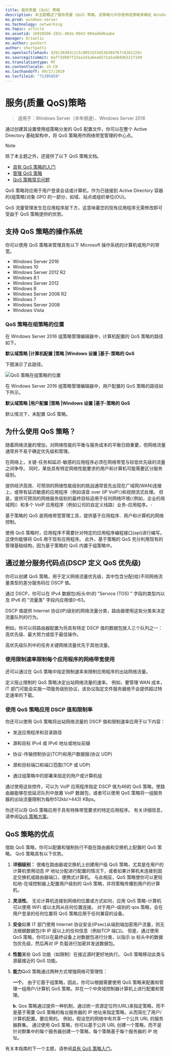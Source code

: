 ```yaml
---
title: 服务质量 (QoS) 策略
description: 本主题概述了服务质量（QoS）策略，该策略允许你使用组策略来确定 Windows Server 2016 中特定应用程序和服务的网络流量带宽的优先级。
ms.prod: windows-server
ms.technology: networking
ms.topic: article
ms.assetid: 16918506-102c-482e-89d3-004ad8d6aabe
manager: brianlic
ms.author: pashort
author: shortpatti
ms.openlocfilehash: 429c38d93c2c5c0053153d538304767c8261229c
ms.sourcegitcommit: 6aff3d88ff22ea141a6ea6572a5ad8dd6321f199
ms.translationtype: MT
ms.contentlocale: zh-CN
ms.lasthandoff: 09/27/2019
ms.locfileid: "71395859"
---
```

# <a name="quality-of-service-qos-policy"></a>服务\(质量 QoS\)策略

>适用于：Windows Server（半年频道）、Windows Server 2016

通过创建其设置使用组策略分发的 QoS 配置文件，你可以在整个 Active Directory 基础架构中，将 QoS 策略用作网络带宽管理的中心点。

>[!NOTE]
>  除了本主题之外，还提供了以下 QoS 策略文档。  
>   
>  - [具有 QoS 策略的入门](qos-policy-get-started.md)
>  - [管理 QoS 策略](qos-policy-manage.md)
>  - [QoS 策略常见问题](qos-policy-faq.md)

QoS 策略将应用于用户登录会话或计算机，作为已链接到 Active Directory 容器的\(组策略\)对象 GPO 的一部分，如域、站点或组织单位\(OU\)。

QoS 流量管理发生在应用程序层下方，这意味着您的现有应用程序无需修改即可受益于 QoS 策略提供的优势。

## <a name="operating-systems-that-support-qos-policy"></a>支持 QoS 策略的操作系统

你可以使用 QoS 策略来管理具有以下 Microsoft 操作系统的计算机或用户的带宽。

- Windows Server 2016
- Windows 10
- Windows Server 2012 R2
- Windows 8.1
- Windows Server 2012
- Windows 8
- Windows Server 2008 R2
- Windows 7
- Windows Server 2008
- Windows Vista

### <a name="location-of-qos-policy-in-group-policy"></a>QoS 策略在组策略的位置

在 Windows Server 2016 组策略管理编辑器中，计算机配置的 QoS 策略的路径如下。

**默认域策略 |计算机配置 |策略 |Windows 设置 |基于\-策略的 QoS**

下图演示了此路径。

![QoS 策略在组策略的位置](../../media/QoS/QoS-Gp.jpg)

在 Windows Server 2016 组策略管理编辑器中，用户配置的 QoS 策略的路径如下所示。

**默认域策略 |用户配置 |策略 |Windows 设置 |基于\-策略的 QoS**

默认情况下，未配置 QoS 策略。

## <a name="why-use-qos-policy"></a>为什么使用 QoS 策略？
  
随着网络流量的增加，对网络性能的平衡与服务成本的平衡日趋重要，但网络流量通常并不易于确定优先级和管理。

在网络上，关键\-任务和延迟\-敏感的应用程序必须在网络带宽与较低优先级的流量之间争夺。 同时，某些具有特定网络性能要求的用户和计算机可能需要区分服务级别。

提供经济高效、可预测的网络性能级别的挑战通常首先出现在广域网\(WAN\)连接上，或带有延迟敏感的应用程序（例如语音 over \(IP VoIP）\)和视频流式处理。 但是，提供可预测的网络服务级别的最终目标适用于任何网络环境\(（例如，企业的局域网\)）和多个 VoIP 应用程序（例如公司的自定义线路）业务\-应用程序。\-
  
基于策略的 QoS 是网络带宽管理工具，提供基于应用程序、用户和计算机的网络控制。 

使用 QoS 策略时，应用程序不需要针对特定的应用程序编程接口\(api\)进行编写。 这使你能够将 QoS 用于现有应用程序。 此外，基于策略的 QoS 充分利用现有的管理基础结构，因为基于策略的 QoS 内置于组策略中。

## <a name="define-qos-priority-through-a-differentiated-services-code-point-dscp"></a>通过差分服务代码点\(DSCP 定义 QoS 优先级\)
  
你可以创建 QoS 策略，用于定义网络流量优先级，其中包含分配\(给\)不同网络流量类型的差分服务码位 DSCP 值。 

通过 DSCP，你可以在 IPv4 数据包\(标头中\)的 "Service \(TOS\) " 字段的类型内以及 IPv6 的 "流量类" 字段内应用值0–63。 

DSCP 值提供 Internet 协议\(IP\)级别的网络流量分类，路由器使用这些分类来决定流量队列的行为。 

例如，你可以将路由器配置为将具有特定 DSCP 值的数据包放入三个队列之一：高优先级、最大努力或低于最佳操作。 

高优先级队列中的任务关键网络流量优先于其他流量。

### <a name="limit-network-bandwidth-use-per-application-with-throttle-rate"></a>使用限制速率限制每个应用程序的网络带宽使用

还可以通过在 QoS 策略中指定限制速率来限制应用程序的出站网络流量。

定义阻止限制的 QoS 策略决定出站网络流量的速率。 例如，要管理 WAN 成本，IT 部门可能会实施一项服务级别协议，该协议指定文件服务器绝不会提供超过特定速率的下载。  

### <a name="use-qos-policy-to-apply-dscp-values-and-throttle-rates"></a>使用 QoS 策略应用 DSCP 值和限制率

你还可以使用 QoS 策略将出站网络流量的 DSCP 值和限制速率应用于以下内容：

- 发送应用程序和目录路径

- 源和目标 IPv4 或 IPv6 地址或地址前缀

- 协议-传输控制协议\(TCP\)和用户数据报\(协议 UDP\)

- 源和目标端口和端口范围\(TCP 或 UDP\)

- 通过组策略中的部署来指定的用户或计算机组

通过使用这些控件，可以为 VoIP 应用程序指定 DSCP 值为46的 QoS 策略，使路由器能够在低延迟队列中放置 VoIP 数据包，或者可以使用 QoS 策略将一组服务器的出站流量限制为每秒512kb/>443\) KBps。

你还可以将 QoS 策略应用于具有特殊带宽要求的特定应用程序。 有关详细信息，请参阅[QoS 策略方案](qos-policy-scenarios.md)。
  
## <a name="advantages-of-qos-policy"></a>QoS 策略的优点

借助 QoS 策略，你可以配置和强制执行不能在路由器和交换机上配置的 QoS 策略。 QoS 策略具有以下优势。
  
1. **详细级别：** 很难在路由器或交换机上创建用户级 QoS 策略，尤其是在用户的计算机使用动态 IP 地址分配进行配置的情况下，或者如果计算机未连接到固定交换机或路由器端口，便携式计算机。 与此相反，QoS 策略使你可以更轻松地\-在域控制器上配置用户级别的 QoS 策略，并将策略传播到用户的计算机。
2. **灵活性**。 无论计算机连接到网络的位置或方式如何，应用 QoS 策略-计算机可以使用 WiFi 或以太网从任何位置连接。 对于用户\-级别的 qos 策略，会在用户登录的任何位置将 QoS 策略应用于任何兼容的设备。
3. **安全**如果 IT 部门使用 Internet 协议安全\(IPsec\)从端到端加密用户流量，则无法根据数据包\(中 IP 层以上的任何信息（例如TCP 端口\)。 但是，通过使用 QoS 策略，你可以在最终设备上对数据包进行分类，以指示 ip 标头中的数据包优先级，然后再对 IP 负载进行加密并发送数据包。
4. **性能**某些 QoS 功能（如限制）在接近源时更好地执行。 QoS 策略移动此类与源最接近的 QoS 功能。
5. **能力**QoS 策略通过两种方式增强网络可管理性：

    **一个**。 由于它基于组策略，因此，你可以根据需要使用 QoS 策略来配置和管理一组用户/计算机 QoS 策略，并在一个中央域控制器计算机上进行配置和管理。

    **b.** Qos 策略通过提供一种机制，通过统一资源定位符\(URL\)来指定策略，而不是基于需要 QoS 策略的每台服务器的 IP 地址来指定策略，从而简化了用户/计算机配置。要应用的。 例如，假设您的网络中有共享一个公共 URL 的服务器群集。 通过使用 QoS 策略，你可以基于公共 URL 创建一个策略，而不是针对群集中的每个服务器创建一个策略，每个策略基于每个服务器的 IP 地址。

有关本指南的下一个主题，请参阅[具有 QoS 策略入门](qos-policy-get-started.md)。

